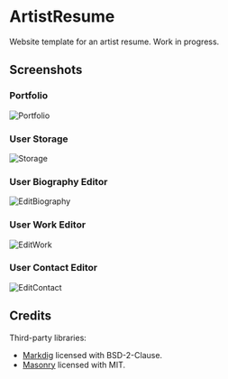 # ArtistResume

Website template for an artist resume. Work in progress.

## Screenshots

### Portfolio

![Portfolio](https://github.com/lebedeva-svetlana/ArtistResume/assets/91262515/3014538e-3c7f-40ae-9d38-a83b3ce05f43)

### User Storage

![Storage](https://github.com/lebedeva-svetlana/ArtistResume/assets/91262515/e2af2985-e87b-4a4d-baed-745293819581)

### User Biography Editor

![EditBiography](https://github.com/lebedeva-svetlana/ArtistResume/assets/91262515/536823bb-1a29-40b2-a303-57ccb184a030)

### User Work Editor

![EditWork](https://github.com/lebedeva-svetlana/ArtistResume/assets/91262515/a10fe6a3-b1f0-4aa3-bb62-4190e042c80a)

### User Contact Editor

![EditContact](https://github.com/lebedeva-svetlana/ArtistResume/assets/91262515/c58439b7-7214-4a91-9eb5-ab888c61fdfe)

## Credits

Third-party libraries:
- [Markdig](https://github.com/xoofx/markdig) licensed with BSD-2-Clause.
- [Masonry](https://github.com/desandro/masonry) licensed with MIT.
